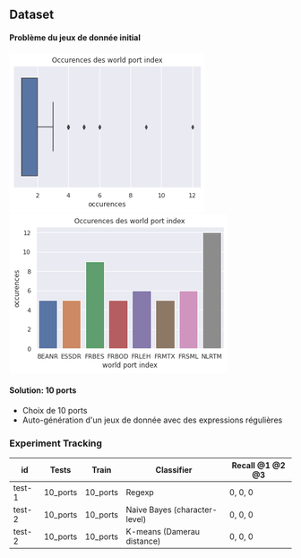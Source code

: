 ## Dataset
#### Problème du jeux de donnée initial

![](boxplot.png)
![](histogram.png)

#### Solution: 10 ports
- Choix de 10 ports
- Auto-génération d'un jeux de donnée avec des expressions régulières

### Experiment Tracking

| id |  Tests | Train | Classifier | Recall @1 @2 @3 | 
| -- | ------ | ----- | ---------- | --------------- |
| test-1 | 10_ports | 10_ports | Regexp | 0, 0, 0 |
| test-2 | 10_ports | 10_ports | Naive Bayes (character-level) | 0, 0, 0 |
| test-2 | 10_ports | 10_ports | K-means (Damerau distance) | 0, 0, 0 |											